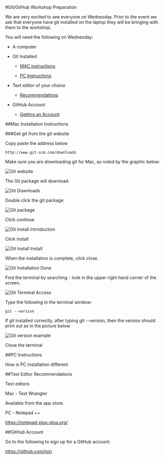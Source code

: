 #Git/GitHub Workshop Preparation

We are very excited to see everyone on Wednesday.  Prior to the event we ask that everyone have git installed on the laptop they will be bringing with them to the workshop.

You will need the following on Wednesday:

* A computer

* Git Installed
	
  * [MAC instructions](#mac-installation-instructions)
	
  * [PC Instructions](#pc-instructions)

* Text editor of your choice
	
  * [Recommendations](#text-editor-recommendations) 

* GitHub Account
	
  * [Getting an Account](#github-account)

##Mac Installation Instructions


###Get git from the git website

Copy paste the address below

	http://www.git-scm.com/downloads

Make sure you are downloading git for Mac, as noted by the graphic below:

![Git website](https://github.com/asist-awit-ut/gitworkshop/blob/HowTo/instructions/Where_to_click.png)

The Git package will download.

![Git Downloads](https://github.com/asist-awit-ut/gitworkshop/blob/HowTo/instructions/Downloading_Git_screen.png)

Double click the git package

![Git package](https://github.com/asist-awit-ut/gitworkshop/blob/HowTo/instructions/install_1.png)

Click continue

![Git Install Introduction](https://github.com/asist-awit-ut/gitworkshop/blob/HowTo/instructions/install_2.png)

Click install

![Git Install Install](https://github.com/asist-awit-ut/gitworkshop/blob/HowTo/instructions/install_3.png)

When the installation is complete, click close. 

![Git Installation Done](https://github.com/asist-awit-ut/gitworkshop/blob/HowTo/instructions/installation_done.png)

Find the terminal by searching - look in the upper right hand corner of the screen.

![Git Terminal Access](https://github.com/asist-awit-ut/gitworkshop/blob/HowTo/instructions/Finding_terminal.png)

Type the following in the terminal window:

	git --version

If git installed correctly, after typing git --version, then the version should print out as in the picture below

![Git version example](https://github.com/asist-awit-ut/gitworkshop/blob/HowTo/instructions/check_version.png)

Close the terminal

##PC Instructions

How is PC installation different


##Text Editor Recommendations

Text editors

Mac - Text Wrangler

Available from the app store.

PC - Notepad ++

https://notepad-plus-plus.org/ 

##GitHub Account

Go to the following to sign up for a GitHub account:

https://github.com/join 


